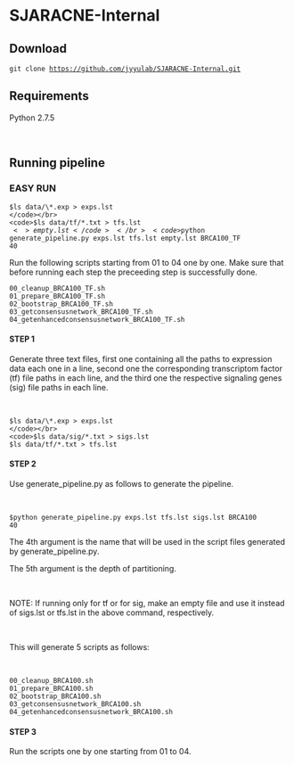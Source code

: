 # SJARACNE-Internal

## Download

<code>git clone https://github.com/jyyulab/SJARACNE-Internal.git</code>

## Requirements

<p> Python 2.7.5 </p></br>

## Running pipeline

### EASY RUN

<code>$ls data/\*.exp > exps.lst </code></br>
<code>$ls data/tf/\*.txt > tfs.lst </code></br>
<code>$<> empty.lst </code></br>
<code>$python generate_pipeline.py exps.lst tfs.lst empty.lst BRCA100_TF 40</code></br>
<p>Run the following scripts starting from 01 to 04 one by one. Make sure that before running each step the preceeding step is successfully done.</p>

<code>00_cleanup_BRCA100_TF.sh</code></br>
<code>01_prepare_BRCA100_TF.sh</code></br>
<code>02_bootstrap_BRCA100_TF.sh</code></br>
<code>03_getconsensusnetwork_BRCA100_TF.sh</code></br>
<code>04_getenhancedconsensusnetwork_BRCA100_TF.sh</code></br>

#### STEP 1

<p>Generate three text files, first one containing all the paths to expression data each one in a line, second one the corresponding transcriptom factor (tf) file paths in each line, and the third one the respective signaling genes (sig) file paths in each line.</p></br>

<code>$ls data/\*.exp > exps.lst </code></br>
<code>$ls data/sig/\*.txt > sigs.lst </code></br>
<code>$ls data/tf/\*.txt > tfs.lst </code></br>

#### STEP 2

<p>Use generate_pipeline.py as follows to generate the pipeline.</p></br>

<code>$python generate_pipeline.py exps.lst tfs.lst sigs.lst BRCA100 40</code></br>

<p>The 4th argument is the name that will be used in the script files generated by generate_pipeline.py.</p>
<p>The 5th argument is the depth of partitioning.</p></br>

<p>NOTE: If running only for tf or for sig, make an empty file and use it instead of sigs.lst or tfs.lst in the above command, respectively.</p></br>

<p>This will generate 5 scripts as follows:</p></br>

<code>00_cleanup_BRCA100.sh</code></br>
<code>01_prepare_BRCA100.sh</code></br>
<code>02_bootstrap_BRCA100.sh</code></br>
<code>03_getconsensusnetwork_BRCA100.sh</code></br>
<code>04_getenhancedconsensusnetwork_BRCA100.sh</code></br>

#### STEP 3

<p>Run the scripts one by one starting from 01 to 04.</p>


